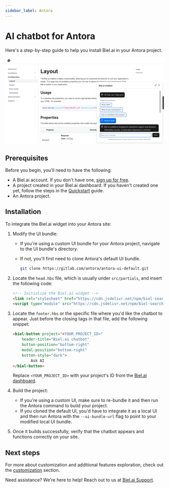 ```yaml
---
sidebar_label: Antora
---
```


# AI chatbot for Antora

Here's a step-by-step guide to help you install Biel.ai in your Antora project.

![Chatbot widget for docs](./images/biel-widget-docs.png)

## Prerequisites

Before you begin, you'll need to have the following:

- A Biel.ai account. If you don't have one, [sign up for free](https://app.biel.ai/accounts/signup/).
- A project created in your Biel.ai dashboard. If you haven't created one yet, follow the steps in the [Quickstart](../quickstart.md#2-create-a-project) guide.
- An Antora project.

## Installation

To integrate the Biel.ai widget into your Antora site:

1. Modify the UI bundle:

    * If you're using a custom UI bundle for your Antora project, navigate to the UI bundle's directory.
    * If not, you'll first need to clone Antora's default UI bundle.

        ```bash
        git clone https://gitlab.com/antora/antora-ui-default.git
        ```

1. Locate the `head.hbs` file, which is usually under `src/partials`, and insert the following code:

    ```html
    <!-- Initialize the Biel.ai widget -->
    <link rel="stylesheet" href="https://cdn.jsdelivr.net/npm/biel-search/dist/biel-search/biel-search.css">
    <script type="module" src="https://cdn.jsdelivr.net/npm/biel-search/dist/biel-search/biel-search.esm.js"></script>
    ```

1. Locate the `footer.hbs` or the specific file where you'd like the chatbot to appear. Just before the closing tags in that file, add the following snippet:

    ```html
    <biel-button project="<YOUR_PROJECT_ID>" 
        header-title="Biel.ai chatbot"
        button-position="bottom-right"
        modal-position="bottom-right"
        button-style="dark">
            Ask AI
    </biel-button>
    ```

    Replace `<YOUR_PROJECT_ID>` with your project's ID from the [Biel.ai dashboard](../quickstart.md#2-create-a-project).

1. Build the project:

    * If you're using a custom UI, make sure to re-bundle it and then run the Antora command to build your project.
    * If you cloned the default UI, you'd have to integrate it as a local UI and then run Antora with the `--ui-bundle-url` flag to point to your modified local UI bundle.

1. Once it builds successfully, verify that the chatbot appears and functions correctly on your site.

## Next steps

For more about customization and additional features exploration, check out the [customization](/category/customization) section.

Need assistance? We're here to help! Reach out to us at [Biel.ai Support](https://biel.ai/contact).